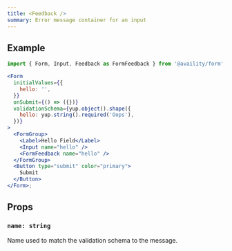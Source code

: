 ```yaml
---
title: <Feedback />
summary: Error message container for an input
---
```


## Example

```jsx live=true viewCode=true
import { Form, Input, Feedback as FormFeedback } from '@availity/form';

<Form
  initialValues={{
    hello: '',
  }}
  onSubmit={() => ({})}
  validationSchema={yup.object().shape({
    hello: yup.string().required('Oops'),
  })}
>
  <FormGroup>
    <Label>Hello Field</Label>
    <Input name="hello" />
    <FormFeedback name="hello" />
  </FormGroup>
  <Button type="submit" color="primary">
    Submit
  </Button>
</Form>;
```

## Props

### `name: string`

Name used to match the validation schema to the message.
